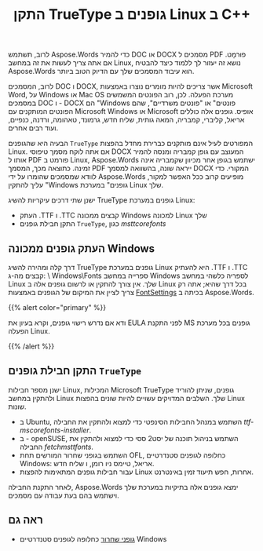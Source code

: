 ﻿---
title: התקן TrueType גופנים ב Linux ב C++
second_title: Aspose.Words עבור C++
articleTitle: התקן TrueType גופנים ב Linux
linktitle: התקן TrueType גופנים ב Linux
description: "Aspose.Words עבור C++ מאפשר עיבוד מסמך שנוצר באמצעות Microsoft Word במכונה Linux בדיוק הטוב ביותר. כדי להשיג זאת, העתק קבצי גופנים ממחשב Windows או התקן חבילת גופנים `TrueType` במחשב Linux שלך."
type: docs
weight: 20
url: /he/cpp/install-truetype-fonts-on-linux/
timestamp: 2024-01-27-14-07-04
---

לרוב, תשתמש Aspose.Words כדי להמיר DOC או DOCX מסמכים ל PDF פוּרמָט. אם אתה צריך לעשות את זה במחשב Linux, נושא זה יעזור לך ללמוד כיצד להבטיח Aspose.Words הוא עיבוד המסמכים שלך עם הדיוק הטוב ביותר.

לרוב, המסמכים DOC ו DOCX, אשר צריכים להיות מומרים נוצרו באמצעות Microsoft Word, על Windows או Mac OS מערכת הפעלה. לכן, רוב הפונטים המשמשים במסמכים DOC ו - DOCX הם "Windows פונטים" או "פונטים משרדיים", שהם הפונטים המותקנים עם Microsoft Windows או Microsoft אופיס. גופנים אלה כוללים אריאל, קליברי, קמבריה, המאה גותית, שליח חדש, גרמונד, טאהומה, ורדנה, כנפיים, ועוד רבים אחרים.

הבעיה היא שהגופנים `TrueType` המפורטים לעיל אינם מותקנים כברירת מחדל בהפצות Linux. אם אתה לוקח מסמך טיפוסי DOCX המעוצב עם גופן קמבריה ומנסה להמיר אותו ל PDF פורמט ב Linux, Aspose.Words ישתמש בגופן אחר מכיוון שקמבריה אינה זמינה. כתוצאה מכך, המסמך PDF ייראה שונה, בהשוואה למסמך DOCX המקורי. כדי לוודא שמסמכים שהומרו על ידי Aspose.Words מופיעים קרוב ככל האפשר למקור, עליך להתקין "Windows גופנים" במערכת Linux שלך.

ישנן שתי דרכים עיקריות להשיג TrueType גופנים במערכת Linux:

- העתק .TTF ו .TTC קבצים ממכונה Windows למכונה Linux שלך
- התקן חבילת גופנים `TrueType`, כגון *msttcorefonts*

## העתק גופנים ממכונה Windows

דרך קלה ומהירה להשיג TrueType גופנים במערכת Linux היא להעתיק .TTF ו .TTC קבצים מה-ג: \ Windows\Fonts ספרייה במחשב Windows לספריה כלשהי במחשב Linux שלך. אין צורך להתקין או לרשום גופנים אלה ב Linux בכל דרך שהיא; אתה רק צריך לציין את המיקום של הגופנים באמצעות [FontSettings](https://reference.aspose.com/words/cpp/class/aspose.words.fonts.font_settings) בכיתה ב Aspose.Words.

{{% alert color="primary" %}}

ודא אם נדרש רישוי גופנים, וקרא בעיון את EULA לפני התקנת MS גופנים בכל מערכת הפעלה Linux.

{{% /alert %}}

## התקן חבילת גופנים `TrueType`

ישנן מספר חבילות Linux, המכילות Microsoft TrueType גופנים, שניתן להוריד ולהתקין במחשב Linux שלך. השלבים המדויקים עשויים להיות שונים בהפצות Linux שונות.

- ב Ubuntu, השתמש במנהל החבילות הסינפטי כדי למצוא ולהתקין את החבילה *ttf-mscorefonts-installer*.
- ב - openSUSE, השתמש בניהול תוכנה של יסט2 ססי כדי למצוא ולהתקין את החבילה *fetchmsttfonts*.
- השתמש בגופני שחרור המורשים תחת OFL, כחלופה לגופנים סטנדרטיים Windows: אריאל, טיימס ניו רומן, ו שליח חדש.
- עבור חבילות גופנים המתאימות להפצות Linux אחרות, חפש תיעוד זמין באינטרנט.

לאחר התקנת החבילה, Aspose.Words ימצא גופנים אלה בתיקיות במערכת שלך וישתמש בהם בעת עבודה עם מסמכים.

## ראה גם

- [גופני שחרור](https://github.com/liberationfonts) כחלופה לגופנים סטנדרטיים Windows
